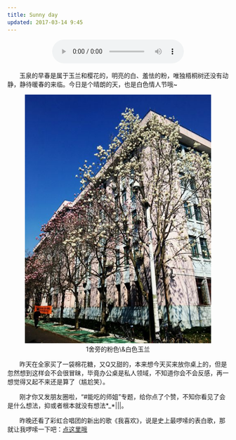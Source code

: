 ```yaml
---
title: Sunny day
updated: 2017-03-14 9:45
---
```


<div align="center">
	<audio src="http://mp3.haoduoge.com/s/2017-03-14/1489462309.mp3"
 controls loop preload style="width: 300px;">有你相随</audio>
</div>

&#160; &#160; &#160; &#160;玉泉的早春是属于玉兰和樱花的，明亮的白、羞怯的粉，唯独梧桐树还没有动静，静待暖春的来临。今日是个晴朗的天，也是白色情人节哦~

<div align="center">
	<figure>
		<img src="https://github.com/TristanHuang0501/the-plain/raw/master/img/post-mt-yulan.jpg">
		<figcaption>1舍旁的粉色\&白色玉兰</figcaption>
	</figure>
</div>

&#160; &#160; &#160; &#160;昨天在全家买了一袋棉花糖，又Q又甜的，本来想今天买来放你桌上的，但是忽然想到这样会不会很冒昧，毕竟办公桌是私人领域，不知道你会不会反感，再一想觉得又起不来还是算了（尴尬笑）。

&#160; &#160; &#160; &#160;刚才你又发朋友圈啦，“#能吃的师姐”专题，给你点了个赞，不知你看见了会是什么想法，抑或者根本就没有想法\*\_\*\|\|\|。

&#160; &#160; &#160; &#160;昨晚还看了彩虹合唱团的新出的歌《我喜欢》，说是史上最啰嗦的表白歌，那就让我啰嗦一下吧：[点这里哦](http://music.163.com/#/mv/?id=5459033&userid=84469183)